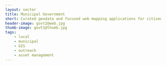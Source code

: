 ```yaml
---
layout: sector
title: Municipal Government
short: Curated geodata and focused web mapping applications for citizens, managers, and elected officials
header-image: govt2@web.jpg
thumb-image: govt1@thumb.jpg
tags:
    - local
    - municipal
    - GIS
    - outreach
    - asset management
---
```


